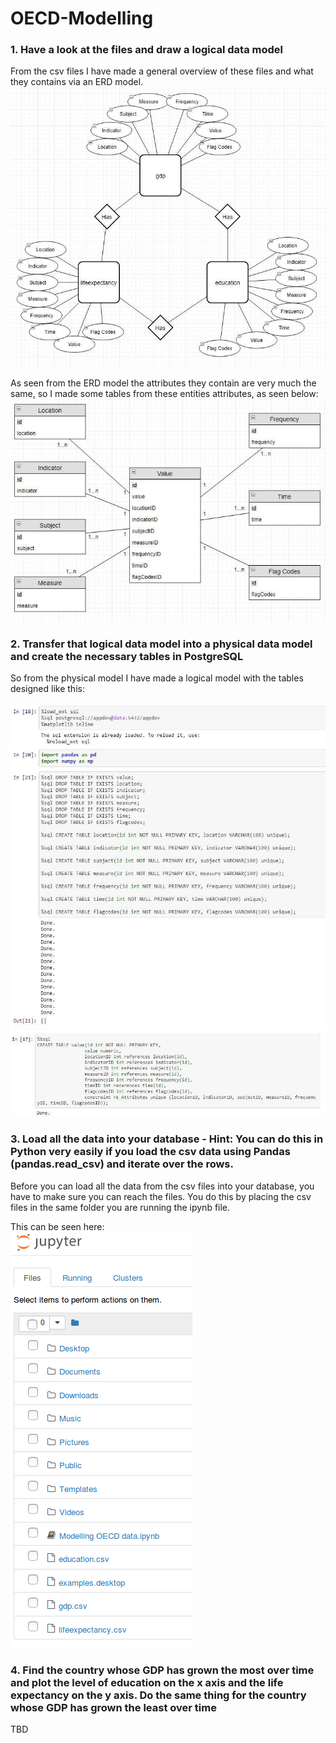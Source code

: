 # OECD-Modelling
### 1. Have a look at the files and draw a logical data model
From the csv files I have made a general overview of these files and what they contains via an ERD model.
![ERD-model](images/ERD_model.jpg)

As seen from the ERD model the attributes they contain are very much the same, so I made some tables from these entities attributes, as seen below:
![OECD tables](images/OECD_Tables.jpg)

### 2. Transfer that logical data model into a physical data model and create the necessary tables in PostgreSQL
So from the physical model I have made a logical model with the tables designed like this:

![logical](images/logic_table1.jpg)
![logicall](images/logic_table2.jpg)

### 3. Load all the data into your database - Hint: You can do this in Python very easily if you load the csv data using Pandas (pandas.read_csv) and iterate over the rows.
Before you can load all the data from the csv files into your database, you have to make sure you can reach the files. You do this by placing the csv files in the same folder you are running the ipynb file.

This can be seen here: </br>
![fileloc](images/filesLocation.png)

### 4. Find the country whose GDP has grown the most over time and plot the level of education on the x axis and the life expectancy on the y axis. Do the same thing for the country whose GDP has grown the least over time
TBD
